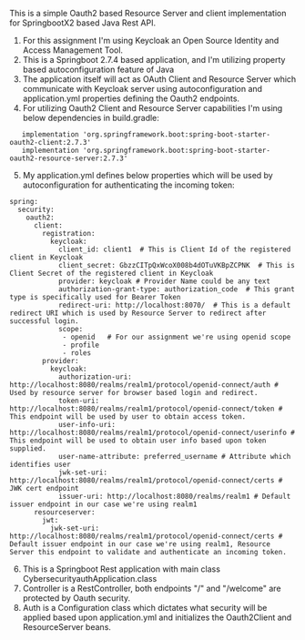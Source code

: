 This is a simple Oauth2 based Resource Server and client implementation for SpringbootX2 based Java Rest API.

1) For this assignment I'm using Keycloak an Open Source Identity and Access Management Tool.
2) This is a Springboot 2.7.4 based application, and I'm utilizing property based autoconfiguration feature of Java
3) The application itself will act as OAuth Client and Resource Server which communicate with Keycloak server using autoconfiguration and application.yml properties defining the Oauth2 endpoints.
4) For utilizing Oauth2 Client and Resource Server capabilities I'm using below dependencies in build.gradle:
````
   implementation 'org.springframework.boot:spring-boot-starter-oauth2-client:2.7.3'
   implementation 'org.springframework.boot:spring-boot-starter-oauth2-resource-server:2.7.3'
````
5) My application.yml defines below properties which will be used by autoconfiguration for authenticating the incoming token:
````
spring:
  security:
    oauth2:
      client:
        registration:
          keycloak:
            client_id: client1  # This is Client Id of the registered client in Keycloak
            client_secret: GbzzCITpQxWcoX008b4dOTuVKBpZCPNK  # This is Client Secret of the registered client in Keycloak
            provider: keycloak # Provider Name could be any text
            authorization-grant-type: authorization_code  # This grant type is specifically used for Bearer Token
            redirect-uri: http://localhost:8070/  # This is a default redirect URI which is used by Resource Server to redirect after successful login.
            scope:
             - openid   # For our assignment we're using openid scope
             - profile
             - roles
        provider:
          keycloak:
            authorization-uri: http://localhost:8080/realms/realm1/protocol/openid-connect/auth # Used by resource server for browser based login and redirect.
            token-uri: http://localhost:8080/realms/realm1/protocol/openid-connect/token # This endpoint will be used by user to obtain access token.
            user-info-uri: http://localhost:8080/realms/realm1/protocol/openid-connect/userinfo # This endpoint will be used to obtain user info based upon token supplied.
            user-name-attribute: preferred_username # Attribute which identifies user
            jwk-set-uri: http://localhost:8080/realms/realm1/protocol/openid-connect/certs # JWK cert endpoint
            issuer-uri: http://localhost:8080/realms/realm1 # Default issuer endpoint in our case we're using realm1
      resourceserver:
        jwt:
          jwk-set-uri: http://localhost:8080/realms/realm1/protocol/openid-connect/certs # Default issuer endpoint in our case we're using realm1, Resource Server this endpoint to validate and authenticate an incoming token.

````
6) This is a Springboot Rest application with main class CybersecurityauthApplication.class
7) Controller is a RestController, both endpoints "/" and "/welcome" are protected by Oauth security.
8) Auth is a Configuration class which dictates what security will be applied based upon application.yml and initializes the Oauth2Client and ResourceServer beans.

